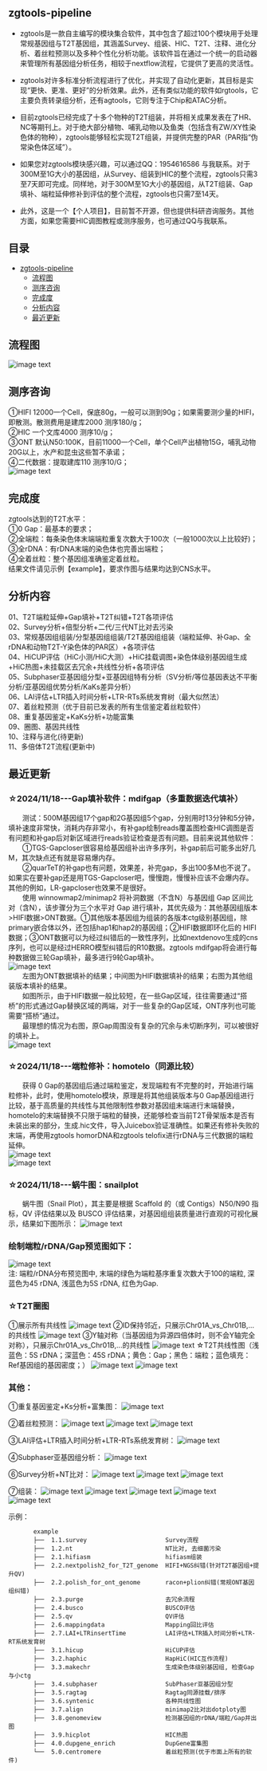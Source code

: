 ## zgtools-pipeline
- zgtools是一款自主编写的模块集合软件，其中包含了超过100个模块用于处理常规基因组与T2T基因组，其涵盖Survey、组装、HIC、T2T、注释、进化分析、着丝粒预测以及多种个性化分析功能。该软件旨在通过一个统一的启动器来管理所有基因组分析任务，相较于nextflow流程，它提供了更高的灵活性。   

- zgtools对许多标准分析流程进行了优化，并实现了自动化更新，其目标是实现“更快、更准、更好”的分析效果。此外，还有类似功能的软件如rgtools，它主要负责转录组分析，还有agtools，它则专注于Chip和ATAC分析。   

- 目前zgtools已经完成了十多个物种的T2T组装，并将相关成果发表在了HR、NC等期刊上。对于绝大部分植物、哺乳动物以及鱼类（包括含有ZW/XY性染色体的物种），zgtools能够轻松实现T2T组装，并提供完整的PAR（PAR指“伪常染色体区域”）。   

- 如果您对zgtools模块感兴趣，可以通过QQ：1954616586 与我联系。对于300M至1G大小的基因组，从Survey、组装到HIC的整个流程，zgtools只需3至7天即可完成。同样地，对于300M至1G大小的基因组，从T2T组装、Gap填补、端粒延伸修补到评估的整个流程，zgtools也只需7至14天。   

- 此外，这是一个【个人项目】，目前暂不开源，但也提供科研咨询服务。其他方面，如果您需要HIC调图教程或测序服务，也可通过QQ与我联系。   
                  

## 目录 
- [zgtools-pipeline](#zgtools-pipeline)
  - [流程图](#流程图)
  - [测序咨询](#测序咨询)
  - [完成度](#测序咨询)
  - [分析内容](#分析内容)
  - [最近更新 ](#最近更新 )

## 流程图
![image text](https://github.com/linyuiz/zgtools/blob/master/update_log/pipeline-flow.png)   

## 测序咨询
①HIFI 12000一个Cell，保底80g，一般可以测到90g；如果需要测少量的HIFI，即散测。散测费用是建库2000 测序180/g；   
②HIC 一个文库4000 测序10/g；   
③ONT 默认N50:100K，目前11000一个Cell，单个Cell产出植物15G，哺乳动物20G以上，水产和昆虫这些暂不承诺；   
④二代数据：提取建库110 测序10/G；   
![image text](https://github.com/linyuiz/zgtools-pipeline/blob/master/T2T%E6%B5%8B%E5%BA%8F%E7%AD%96%E7%95%A5.jpg)
    
## 完成度
zgtools达到的T2T水平：    
①0 Gap：最基本的要求；          
②全端粒：每条染色体末端端粒重复次数大于100次（一般1000次以上比较好)；      
③全rDNA：有rDNA末端的染色体也完善出端粒；      
④全着丝粒：整个基因组准确鉴定着丝粒。  
结果文件请见示例【example】，要求作图与结果均达到CNS水平。   

## 分析内容   
01、T2T端粒延伸+Gap填补+T2T纠错+T2T各项评估   
02、Survey分析+倍型分析+二代/三代NT比对去污染   
03、常规基因组组装/分型基因组组装/T2T基因组组装（端粒延伸、补Gap、全rDNA和动物T2T-Y染色体的PAR区）+各项评估   
04、HiCUP评估（HiC小测/HiC大测）+HiC挂载调图+染色体级别基因组生成+HiC热图+未挂载区去冗余+共线性分析+各项评估   
05、Subphaser亚基因组分型+亚基因组特有分析（SV分析/等位基因表达不平衡分析/亚基因组优势分析/KaKs差异分析）   
06、LAI评估+LTR插入时间分析+LTR-RTs系统发育树（最大似然法）   
07、着丝粒预测（优于目前已发表的所有生信鉴定着丝粒软件）   
08、重复基因鉴定+KaKs分析+功能富集   
09、圈图、基因共线性   
10、注释与进化(待更新)   
11、多倍体T2T流程(更新中)   

## 最近更新 
### ☆2024/11/18---Gap填补软件：mdifgap（多重数据迭代填补） 
&emsp;&emsp;测试：500M基因组17个gap和2G基因组5个gap，分别用时13分钟和5分钟，填补速度非常快，消耗内存非常小，有补gap绘制reads覆盖图检查HIC调图是否有问题和补gap后对新区域进行reads验证检查是否有问题。目前来说其他软件：  
&emsp;&emsp;①TGS-Gapcloser很容易给基因组补出许多序列，补gap前后可能多出好几M，其次缺点还有就是容易爆内存。  
&emsp;&emsp;②quarTeT的补gap也有问题，效果差，补完gap，多出100多M也不说了。如果实在要补gap还是用TGS-Gapcloser吧，慢慢跑，慢慢补应该不会爆内存。其他的例如，LR-gapcloser也效果不是很好。  
&emsp;&emsp;使用 winnowmap2/minimap2 将补洞数据（不含N）与基因组 Gap 区间比对（含N），该步骤分为三个水平对 Gap 进行填补，其优先级为：其他基因组版本>HIFI数据>ONT数据。①其他版本基因组为组装的各版本ctg级别基因组，除primary嵌合体以外，还包括hap1和hap2的基因组；②HIFI数据即环化后的 HIFI 数据；③ONT数据可以为经过纠错后的一致性序列，比如nextdenovo生成的cns序列，也可以是经过HERRO模型纠错后的R10数据。zgtools mdifgap将会进行每种数据做三轮Gap填补，最多进行9轮Gap填补。  
![image text](https://github.com/linyuiz/zgtools/blob/master/update_log/updata.24.11.18.png)   
&emsp;&emsp;左图为ONT数据填补的结果；中间图为HIFI数据填补的结果；右图为其他组装版本填补的结果。   
&emsp;&emsp;如图所示，由于HIFI数据一般比较短，在一些Gap区域，往往需要通过“搭桥”的形式通过Gap替换区域的两端，对于一些复杂的Gap区域，ONT序列也可能需要“搭桥”通过。   
&emsp;&emsp;最理想的情况为右图，原Gap周围没有复杂的冗余与未切断序列，可以被很好的填补上。   
![image text](https://github.com/linyuiz/zgtools/blob/master/update_log/updata.24.11.18-ReadsCovergae.png)   

### ☆2024/11/18---端粒修补：homotelo（同源比较）
&emsp;&emsp;获得 0 Gap的基因组后通过端粒鉴定，发现端粒有不完整的时，开始进行端粒修补，此时，使用homotelo模块，原理是将其他组装版本与0 Gap基因组进行比较，基于高质量的共线性与其他限制性参数对基因组末端进行末端替换，homotelo的末端替换不只限于端粒的替换，还能够检查当前T2T骨架版本是否有未装出来的部分，生成.hic文件，导入Juicebox验证准确性。如果还有修补失败的末端，再使用zgtools homorDNA和zgtools telofix进行rDNA与三代数据的端粒延伸。    
![image text](https://github.com/linyuiz/zgtools/blob/master/update_log/update.24.11.18-homotelo.png)    
![image text](https://github.com/linyuiz/zgtools/blob/master/update_log/update.24.11.18-homotelo-chr7.png)   

### ☆2024/11/18---蜗牛图：snailplot
&emsp;&emsp;蜗牛图（Snail Plot），其主要是根据 Scaffold 的（或 Contigs）N50/N90 指标，QV 评估结果以及 BUSCO 评估结果，对基因组组装质量进行直观的可视化展示，结果如下图所示：
![image text](https://github.com/linyuiz/zgtools/blob/master/update_log/%E8%9C%97%E7%89%9B%E5%9B%BE.png)   

### 绘制端粒/rDNA/Gap预览图如下：   
![image text](https://github.com/linyuiz/zgtools-pipeline/blob/master/example/9.0.Telomere_repair/genomeview.png)  
注: 端粒/rDNA分布预览图中, 末端的绿色为端粒基序重复次数大于100的端粒, 深蓝色为45 rDNA, 浅蓝色为5S rDNA, 红色为Gap.  

### ☆T2T圈图   
①展示所有共线性
![image text](https://github.com/linyuiz/zgtools-pipeline/blob/master/example/7.0.Circos/GenomeCircos_AllSyntenic.png)
②ID保持邻近，只展示Chr01A_vs_Chr01B,...的共线性
![image text](https://github.com/linyuiz/zgtools-pipeline/blob/master/example/7.0.Circos/GenomeCircos_AdjacentID.png)
③Y轴对称（当基因组为异源四倍体时，则不会Y轴完全对称），只展示Chr01A_vs_Chr01B,...的共线性
![image text](https://github.com/linyuiz/zgtools-pipeline/blob/master/example/7.0.Circos/GenomeCircos_Symmetry.png)
☆T2T共线性图（浅蓝色：5S rDNA；深蓝色：45S rDNA；黄色：Gap；黑色：端粒；蓝色填充：Ref基因组的基因密度；）
![image text](https://github.com/linyuiz/zgtools-pipeline/blob/master/example/3.6.syntenic/T2T_syn.png)
![image text](https://github.com/linyuiz/zgtools-pipeline/blob/master/example/6.0.genomesyn/Chr09B_GenomeSyn.png)

### 其他：
①重复基因鉴定+Ks分析+富集图：
![image text](https://github.com/linyuiz/zgtools-pipeline/blob/master/example/4.0.dupgene_enrich/dupgene_plot.png)

②着丝粒预测：
![image text](https://github.com/linyuiz/zgtools-pipeline/blob/master/example/5.0.centromere/chrA01.CCR.Final_plot.png)
![image text](https://github.com/linyuiz/zgtools-pipeline/blob/master/example/5.0.centromere/all_chromosome.png)
![image text](https://github.com/linyuiz/zgtools-pipeline/blob/master/example/5.0.centromere/genomeview.png)

③LAI评估+LTR插入时间分析+LTR-RTs系统发育树：
![image text](https://github.com/linyuiz/zgtools-pipeline/blob/master/example/2.7.LAI%2BLTRinsertTime/LTR_InsertionTime%2BLAI%2BLTR_Tree.png)

④Subphaser亚基因组分析：
![image text](https://github.com/linyuiz/zgtools-pipeline/blob/master/example/3.4.subphaser/00.subphaser_allplot.png)

⑥Survey分析+NT比对：
![image text](https://github.com/linyuiz/zgtools-pipeline/blob/master/example/1.1.survey/02.jellyfish_count_kmer/kmer_depth_and_frequencey_distribution.svg)
![image text](https://github.com/linyuiz/zgtools-pipeline/blob/master/example/1.1.survey/04.smudgeplot%E5%85%B6%E4%BB%96%E9%A1%B9%E7%9B%AE/smudgeplot_smudgeplot_log10.png)
![image text](https://github.com/linyuiz/zgtools-pipeline/blob/master/example/1.2.nt/NT.plot1.png)

⑦组装：
![image text](https://github.com/linyuiz/zgtools-pipeline/blob/master/example/2.1.hifiasm/kmer_depth.distribution.png)
![image text](https://github.com/linyuiz/zgtools-pipeline/blob/master/example/2.4.busco/busco_figure.png)
![image text](https://github.com/linyuiz/zgtools-pipeline/blob/master/example/2.5.qv/genome.genome.spectra-cn.fl.png)
![image text](https://github.com/linyuiz/zgtools-pipeline/blob/master/example/2.6.mappingdata/GC_Depth.png)
![image text](https://github.com/linyuiz/zgtools-pipeline/blob/master/example/2.6.mappingdata/each_depth/chr1.density.png)

示例：

           example
           ├──  1.1.survey                      Survey流程
           ├──  1.2.nt                          NT比对, 去细菌污染
           ├──  2.1.hifiasm                     hifiasm组装
           ├──  2.2.nextpolish2_for_T2T_genome  HIFI+NGS纠错(针对T2T基因组+提升QV)
           ├──  2.2.polish_for_ont_genome       racon+plion纠错(常规ONT基因组纠错)
           ├──  2.3.purge                       去冗余流程
           ├──  2.4.busco                       BUSCO评估
           ├──  2.5.qv                          QV评估
           ├──  2.6.mappingdata                 Mapping回比评估
           ├──  2.7.LAI+LTRinsertTime           LAI评估+LTR插入时间分析+LTR-RT系统发育树
           ├──  3.1.hicup                       HiCUP评估
           ├──  3.2.haphic                      HapHiC(HIC互作流程)
           ├──  3.3.makechr                     生成染色体级别基因组, 检查Gap与小ctg
           ├──  3.4.subphaser                   SubPhaser亚基因组分型
           ├──  3.5.ragtag                      Ragtag同源挂载/排序
           ├──  3.6.syntenic                    各种共线性图
           ├──  3.7.align                       minimap2比对出dotploty图
           ├──  3.8.genomeview                  检测基因组的rDNA/端粒/Gap并出图
           ├──  3.9.hicplot                     HIC热图
           ├──  4.0.dupgene_enrich              DupGene富集图
           └──  5.0.centromere                  着丝粒预测(优于市面上所有的软件)  
